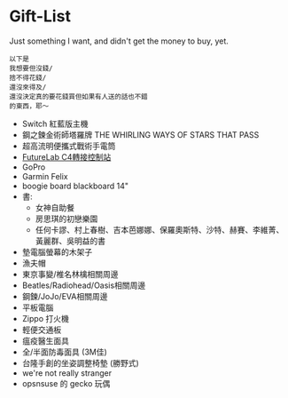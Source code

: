 # Gift-List
Just something I want, and didn't get the money to buy, yet.

```
以下是
我想要但沒錢/
捨不得花錢/
還沒來得及/
還沒決定真的要花錢買但如果有人送的話也不錯
的東西，耶～
```

- Switch 紅藍版主機
- 鋼之鍊金術師塔羅牌 THE WHIRLING WAYS OF STARS THAT PASS
- 超高流明便攜式戰術手電筒
- [FutureLab C4轉接控制站](https://futurelab.tw/collections/3cc/products/xbomb)
- GoPro
- Garmin Felix
- boogie board blackboard 14"
- 書: 
  - 女神自助餐
  - 房思琪的初戀樂園
  - 任何卡謬、村上春樹、吉本芭娜娜、保羅奧斯特、沙特、赫賽、李維菁、黃麗群、吳明益的書
- 墊電腦螢幕的木架子
- 漁夫帽
- 東京事變/椎名林檎相關周邊
- Beatles/Radiohead/Oasis相關周邊
- 鋼鍊/JoJo/EVA相關周邊
- 平板電腦
- Zippo 打火機
- 輕便交通板
- 瘟疫醫生面具
- 全/半面防毒面具 (3M佳)
- 台隆手創的坐姿調整椅墊 (勝野式)
- we're not really stranger
- opsnsuse 的 gecko 玩偶
